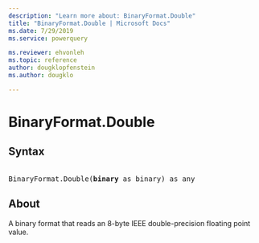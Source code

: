 ```yaml
---
description: "Learn more about: BinaryFormat.Double"
title: "BinaryFormat.Double | Microsoft Docs"
ms.date: 7/29/2019
ms.service: powerquery

ms.reviewer: ehvonleh
ms.topic: reference
author: dougklopfenstein
ms.author: dougklo

---
```

# BinaryFormat.Double

## Syntax

<pre>  
BinaryFormat.Double(<b>binary</b> as binary) as any 
</pre>
  
## About  
A binary format that reads an 8-byte IEEE double-precision floating point value. 
